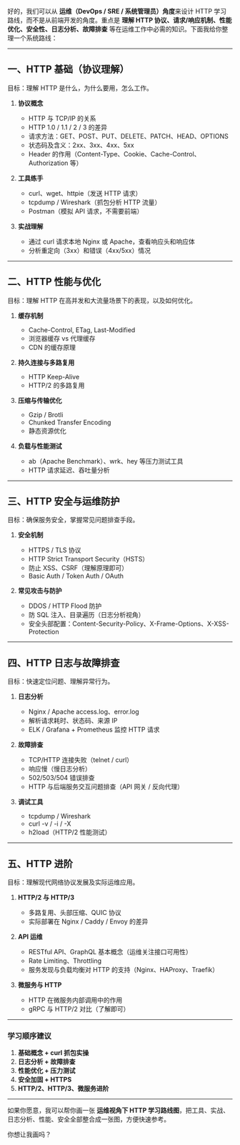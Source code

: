 好的，我们可以从 **运维（DevOps / SRE / 系统管理员）角度**来设计 HTTP 学习路线，而不是从前端开发的角度。重点是 **理解 HTTP 协议、请求/响应机制、性能优化、安全性、日志分析、故障排查** 等在运维工作中必需的知识。下面我给你整理一个系统路线：

---

## **一、HTTP 基础（协议理解）**

目标：理解 HTTP 是什么，为什么要用，怎么工作。

1. **协议概念**

   * HTTP 与 TCP/IP 的关系
   * HTTP 1.0 / 1.1 / 2 / 3 的差异
   * 请求方法：GET、POST、PUT、DELETE、PATCH、HEAD、OPTIONS
   * 状态码及含义：2xx、3xx、4xx、5xx
   * Header 的作用（Content-Type、Cookie、Cache-Control、Authorization 等）

2. **工具练手**

   * curl、wget、httpie（发送 HTTP 请求）
   * tcpdump / Wireshark（抓包分析 HTTP 流量）
   * Postman（模拟 API 请求，不需要前端）

3. **实战理解**

   * 通过 curl 请求本地 Nginx 或 Apache，查看响应头和响应体
   * 分析重定向（3xx）和错误（4xx/5xx）情况

---

## **二、HTTP 性能与优化**

目标：理解 HTTP 在高并发和大流量场景下的表现，以及如何优化。

1. **缓存机制**

   * Cache-Control, ETag, Last-Modified
   * 浏览器缓存 vs 代理缓存
   * CDN 的缓存原理

2. **持久连接与多路复用**

   * HTTP Keep-Alive
   * HTTP/2 的多路复用

3. **压缩与传输优化**

   * Gzip / Brotli
   * Chunked Transfer Encoding
   * 静态资源优化

4. **负载与性能测试**

   * ab（Apache Benchmark）、wrk、hey 等压力测试工具
   * HTTP 请求延迟、吞吐量分析

---

## **三、HTTP 安全与运维防护**

目标：确保服务安全，掌握常见问题排查手段。

1. **安全机制**

   * HTTPS / TLS 协议
   * HTTP Strict Transport Security（HSTS）
   * 防止 XSS、CSRF（理解原理即可）
   * Basic Auth / Token Auth / OAuth

2. **常见攻击与防护**

   * DDOS / HTTP Flood 防护
   * 防 SQL 注入、目录遍历（日志分析视角）
   * 安全头部配置：Content-Security-Policy、X-Frame-Options、X-XSS-Protection

---

## **四、HTTP 日志与故障排查**

目标：快速定位问题、理解异常行为。

1. **日志分析**

   * Nginx / Apache access.log、error.log
   * 解析请求耗时、状态码、来源 IP
   * ELK / Grafana + Prometheus 监控 HTTP 请求

2. **故障排查**

   * TCP/HTTP 连接失败（telnet / curl）
   * 响应慢（慢日志分析）
   * 502/503/504 错误排查
   * HTTP 与后端服务交互问题排查（API 网关 / 反向代理）

3. **调试工具**

   * tcpdump / Wireshark
   * curl -v / -i / -X
   * h2load（HTTP/2 性能测试）

---

## **五、HTTP 进阶**

目标：理解现代网络协议发展及实际运维应用。

1. **HTTP/2 与 HTTP/3**

   * 多路复用、头部压缩、QUIC 协议
   * 实际部署在 Nginx / Caddy / Envoy 的差异

2. **API 运维**

   * RESTful API、GraphQL 基本概念（运维关注接口可用性）
   * Rate Limiting、Throttling
   * 服务发现与负载均衡对 HTTP 的支持（Nginx、HAProxy、Traefik）

3. **微服务与 HTTP**

   * HTTP 在微服务内部调用中的作用
   * gRPC 与 HTTP/2 对比（了解即可）

---

### **学习顺序建议**

1. **基础概念 + curl 抓包实操**
2. **日志分析 + 故障排查**
3. **性能优化 + 压力测试**
4. **安全加固 + HTTPS**
5. **HTTP/2、HTTP/3、微服务进阶**

---

如果你愿意，我可以帮你画一张 **运维视角下 HTTP 学习路线图**，把工具、实战、日志分析、性能、安全全部整合成一张图，方便快速参考。

你想让我画吗？
